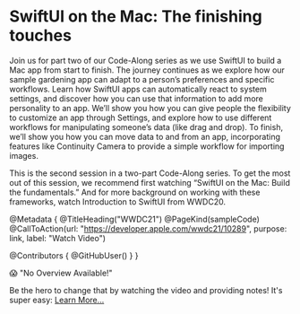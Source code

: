 # SwiftUI on the Mac: The finishing touches

Join us for part two of our Code-Along series as we use SwiftUI to build a Mac app from start to finish. The journey continues as we explore how our sample gardening app can adapt to a person’s preferences and specific workflows. Learn how SwiftUI apps can automatically react to system settings, and discover how you can use that information to add more personality to an app. We’ll show you how you can give people the flexibility to customize an app through Settings, and explore how to use different workflows for manipulating someone’s data (like drag and drop). To finish, we’ll show you how you can move data to and from an app, incorporating features like Continuity Camera to provide a simple workflow for importing images.

This is the second session in a two-part Code-Along series. To get the most out of this session, we recommend first watching “SwiftUI on the Mac: Build the fundamentals.” And for more background on working with these frameworks, watch Introduction to SwiftUI from WWDC20.

@Metadata {
   @TitleHeading("WWDC21")
   @PageKind(sampleCode)
   @CallToAction(url: "https://developer.apple.com/wwdc21/10289", purpose: link, label: "Watch Video")

   @Contributors {
      @GitHubUser(<replace this with your GitHub handle>)
   }
}

😱 "No Overview Available!"

Be the hero to change that by watching the video and providing notes! It's super easy:
 [Learn More…](https://wwdcnotes.github.io/WWDCNotes/documentation/wwdcnotes/contributing)

